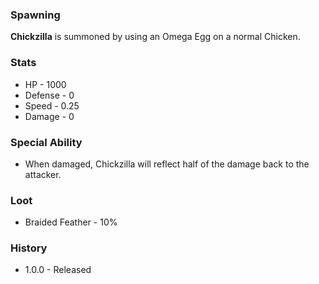 ### Spawning
**Chickzilla** is summoned by using an Omega Egg on a normal Chicken.

### Stats
- HP - 1000
- Defense - 0
- Speed - 0.25
- Damage - 0

### Special Ability
- When damaged, Chickzilla will reflect half of the damage back to the attacker.

### Loot
- Braided Feather - 10%

### History
- 1.0.0 - Released
